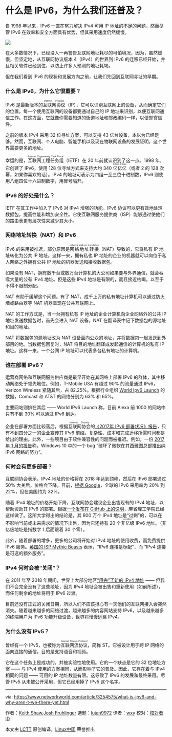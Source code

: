 [#]: collector: (lujun9972)
[#]: translator: (wxy)
[#]: reviewer: ( )
[#]: publisher: ( )
[#]: url: ( )
[#]: subject: (What is IPv6, and why aren’t we there yet?)
[#]: via: (https://www.networkworld.com/article/3254575/what-is-ipv6-and-why-aren-t-we-there-yet.html)
[#]: author: (Keith Shaw, Josh Fruhlinger )

什么是 IPv6，为什么我们还普及？
======

自 1998 年以来，IPv6 一直在努力解决 IPv4 可用 IP 地址的不足的问题，然而尽管 IPv6 在效率和安全方面具有优势，但其采用速度仍然缓慢。

![](https://images.idgesg.net/images/article/2017/11/ipv6newip-100740801-large.jpg)

在大多数情况下，已经没人一再警告互联网地址耗尽的可怕境况，因为，虽然缓慢，但坚定地，从互联网协议版本 4（IPv4）的世界到 IPv6 的迁移已经开始，并且相关软件已经到位，以防止许多人预测的地址耗竭。

但在我们看到 IPv6 的现状和发展方向之前，让我们先回到互联网寻址的早期。

### 什么是 IPv6，为什么它很重要？

IPv6 是最新版本的<ruby>互联网协议<rt>Internet Protocol</rt></ruby>（IP），它可以识别互联网上的设备，从而确定它们的位置。每一个使用互联网的设备都要通过自己的 IP 地址来识别，以便互联网通信工作。在这方面，它就像你需要知道的街道地址和邮政编码一样，以便邮寄信件。

之前的版本 IPv4 采用 32 位寻址方案，可以支持 43 亿台设备，本以为已经足够。然而，互联网、个人电脑、智能手机以及现在物联网设备的发展证明，这个世界需要更多的地址。

幸运的是，<ruby>互联网工程任务组<rt>Internet Engineering Task Force</rt></ruby>（IETF）在 20 年前就认识到了这一点。1998 年，它创建了 IPv6，使用 128 位寻址方式来支持大约 340 <ruby>亿亿亿<rt>trillion trillion</rt></ruby>（或者 2 的 128 次幂，如果你喜欢的话）。IPv4 的地址可表示为四组一至三位十进制数，IPv6 则使用八组四位十六进制数字，用冒号隔开。

### IPv6 的好处是什么？

IETF 在其工作中加入了 IPv6 对 IPv4 增强的功能。IPv6 协议可以更有效地处理数据包，提高性能和增加安全性。它使互联网服务提供商（ISP）能够通过使他们的路由表更有层次性来减少其大小。

### 网络地址转换（NAT）和 IPv6

IPv6 的采用被推迟，部分原因是<ruby>网络地址转换<rt>network address translation</rt></ruby>（NAT）导致的，它将私有 IP 地址转化为公共 IP 地址。这样一来，拥有私也 IP 地址的企业的机器就可以向位于私人网络之外拥有公共 IP 地址的机器发送和接收数据包。

如果没有 NAT，拥有数千台或数万台计算机的大公司如果要与外界通信，就会吞噬大量的公有 IPv4 地址。但是这些 IPv4 地址是有限的，而且接近枯竭，以至于不得不限制分配。

NAT 有助于缓解这个问题。有了 NAT，成千上万的私有地址计算机可以通过防火墙或路由器等 NAT 机器呈现在公共互联网上。

NAT 的工作方式是，当一台拥有私有 IP 地址的企业计算机向企业网络外的公共 IP 地址发送数据包时，首先会进入 NAT 设备。NAT 在翻译表中记下数据包的源地址和目的地址。

NAT 将数据包的源地址改为 NAT 设备面向公众的地址，并将数据包一起发送到外部目的地。当数据包回复时，NAT 将目的地址翻译成发起通信的计算机的私有 IP 地址。这样一来，一个公网 IP 地址可以代表多台私有地址的计算机。

### 谁在部署 IPv6？

运营商网络和互联网服务供应商是最早开始在其网络上部署 IPv6 的群体，其中移动网络处于领先地位。例如，T-Mobile USA 有超过 90% 的流量通过 IPv6，Verizon Wireless 紧随其后，占 82.25%。根据行业组织 [World Ipv6 Launch][3] 的数据，Comcast 和 AT&T 的网络分别为 63% 和 65%。

主要网站则排在其后 —— World IPv6 Launch 称，目前 Alexa 前 1000 的网站中只有不到 30% 可以通过 IPv6 到达。

企业在部署方面比较落后，根据<ruby>互联网协会<rt>Internet Society</rt></ruby>的[《2017年 IPv6 部署状况》报告][4]，只有不到四分之一的企业宣传其 IPv6 前缀。复杂性、成本和完成迁移所需时间都是给出的理由。此外，一些项目由于软件兼容性的问题而被推迟。例如，一份 [2017 年 1 月的报告][5]称，Windows 10 中的一个 bug “破坏了微软在其西雅图总部推出纯 IPv6 网络的努力”。

### 何时会有更多部署？

互联网协会表示，IPv4 地址的价格将在 2018 年达到顶峰，然后在 IPv6 部署通过 50% 大关后，价格会下降。目前，[根据 Google][6]，全球的 IPv6 采用率为 20% 到 22%，但在美国约为 32%。

随着 IPv4 地址的价格开始下降，互联网协会建议企业出售现有的 IPv4 地址，以帮助资助其 IPv6 的部署。根据[一个发布在 GitHub 上的说明][7]，麻省理工学院已经这样做了。这所大学得出的结论是，其 800 万个 IPv4 地址是“过剩”的，可以在不影响当前或未来需求的情况下出售，因为它还持有 20 个<ruby>非亿级<rt>nonillion</rt></ruby> IPv6 地址。（非亿级地址是指数字 1 后面跟着 30 个零）。

此外，随着部署的增多，更多的公司将开始对 IPv4 地址的使用收费，而免费提供 IPv6 服务。[英国的 ISP Mythic Beasts][8] 表示，“IPv6 连接是标配”，而 “IPv4 连接是可选的额外服务”。

### IPv4 何时会被“关闭”？

在 2011 年至 2018 年期间，世界上大部分地区[“用完”了新的 IPv4 地址][9] —— 但我们不会完全没有了这些地址，因为 IPv4 地址会被出售和重新使用（如前所述），而任何剩余的地址将用于 IPv6 过渡。

目前还没有正式的关闭日期，所以人们不应该担心有一天他们的互联网接入会突然消失。随着越来越多的网络过渡，越来越多的内容网站支持 IPv6，以及越来越多的终端用户为 IPv6 功能升级设备，世界将慢慢远离 IPv4。

### 为什么没有 IPv5？

曾经有一个 IPv5，也被称为<ruby>互联网流协议<rt>Internet Stream Protocol</rt></ruby>，简称 ST。它被设计用于跨 IP 网络的面向连接的通信，目的是支持语音和视频。

它在这个任务上是成功的，并被实验性地使用。它的一个缺点是它的 32 位地址方案 —— 与 IPv4 使用的方案相同，从而影响了它的普及。因此，它存在着与 IPv4 相同的问题 —— 可用的 IP 地址数量有限。这导致了 IPv6 的发展和最终采用。尽管 IPv5 从未被公开采用，但它已经用掉了 IPv5 这个名字。

--------------------------------------------------------------------------------

via: https://www.networkworld.com/article/3254575/what-is-ipv6-and-why-aren-t-we-there-yet.html

作者：[Keith Shaw][a],[Josh Fruhlinger][c]
选题：[lujun9972][b]
译者：[wxy](https://github.com/wxy)
校对：[校对者ID](https://github.com/校对者ID)

本文由 [LCTT](https://github.com/LCTT/TranslateProject) 原创编译，[Linux中国](https://linux.cn/) 荣誉推出

[a]: https://www.networkworld.com/author/Keith-Shaw/
[c]: https://www.networkworld.com/author/Josh-Fruhlinger/
[b]: https://github.com/lujun9972
[1]: https://www.networkworld.com/article/3235805/lan-wan/ipv6-deployment-guide.html#tk.nww-fsb
[2]: https://www.networkworld.com/article/3214388/lan-wan/how-to-plan-your-migration-to-ipv6.html#tk.nww-fsb
[3]: http://www.worldipv6launch.org/measurements/
[4]: https://www.internetsociety.org/resources/doc/2017/state-of-ipv6-deployment-2017/
[5]: https://www.theregister.co.uk/2017/01/19/windows_10_bug_undercuts_ipv6_rollout/https://www.theregister.co.uk/2017/01/19/windows_10_bug_undercuts_ipv6_rollout/
[6]: https://www.google.com/intl/en/ipv6/statistics.html
[7]: https://gist.github.com/simonster/e22e50cd52b7dffcf5a4db2b8ea4cce0
[8]: https://www.mythic-beasts.com/sales/ipv6
[9]: https://ipv4.potaroo.net/
[10]: https://www.facebook.com/NetworkWorld/
[11]: https://www.linkedin.com/company/network-world
